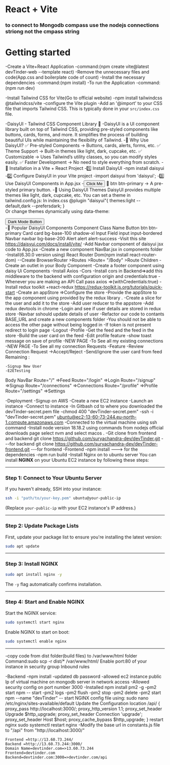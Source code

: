 # React + Vite
### to connect to Mongodb compass use the nodejs connections striong not the cmpass string
# Getting started
-Create a Vite+React Application
-command:(npm create vite@latest devTinder-web --template react)
-Remove the unnecessary files and code(App.css and boilerplate code of count)
-Install the necessary dependencies
-command:(npm install)
-To run the Application
-command:(npm run dev)

-Install Tailwind CSS for Vite(Go to official website)
    -npm install tailwindcss @tailwindcss/vite
    -configure the Vite plugin
    -Add an '@import' to your CSS file that imports Tailwind CSS. This is typically done in your `src/index.css` file.

-DaisyUI - Tailwind CSS Component Library 🌼
    -DaisyUI is a UI component library built on top of Tailwind CSS, providing pre-styled components like buttons, cards, forms, and more. It simplifies the process of building beautiful UIs while maintaining the flexibility of Tailwind.
    -🌟 Why Use DaisyUI?
        ✅ Pre-styled Components → Buttons, cards, alerts, forms, etc.
        ✅ Theme Support → Built-in themes like light, dark, cupcake, etc.
        ✅ Customizable → Uses Tailwind’s utility classes, so you can modify styles easily.
        ✅ Faster Development → No need to style everything from scratch.
    -📌 Installation in a Vite + React Project
        -1️⃣ Install DaisyUI
            -npm install daisyui
        -2️⃣ Configure DaisyUI in your Vite project
            -import daisyui from 'daisyui';
        -3️⃣ Use DaisyUI Components in App.jsx
            -<button className="btn btn-primary">Click Me</button>
            🔹 btn btn-primary → A pre-styled primary button.
        -🎨 Using DaisyUI Themes
            DaisyUI provides multiple themes like light, dark, cupcake, etc.
            You can set a theme in tailwind.config.js:
            In index.css
            @plugin "daisyui"{
                themes:light --default,dark --prefersdark;
            }    
            Or change themes dynamically using data-theme:
            <div data-theme="dark">
                <button className="btn btn-secondary">Dark Mode Button</button>
            </div>
        -🚀 Popular DaisyUI Components
            Component	Class Name
            Button	btn btn-primary
            Card	card bg-base-100 shadow-xl
            Input Field	input input-bordered
            Navbar	navbar bg-base-200
            Alert	alert alert-success
    -Visit this site https://daisyui.com/docs/install/vite/
    -Add Navbar component of daisyui jsx code to App.jsx
    -Create a new component NavBar.jsx in components folder
    -Install(6.30.0 version using) React Router Dom(npm install react-router-dom)
    --Create BrowserRouter >Routes >Route= "/Body" >Route Children
    -Create an outlet in your Body Component
    -Create a footer component using daisy Ui Components
    -Install Axios 
    -Cors -Install cors in Backend=>add this middleware to the backend with configuration  origin and credentials:true
    -Whenever you are making an API Call pass axios =>{withCredentials:true}
    -Install redux toolkit +react-redux https://redux-toolkit.js.org/tutorials/quick-start
    -Create an appStore =>Configure the store
    -Provide the appStore to the app component using <Provider store={appStore}></Provider> provided by the redux library   .
    -Create a slice for the user and add it to the store
    -Add user reducer to the appstore
    -Add redux devtools in chrome
    -Login and see if user details are stored in redux store
    -Navbar sshould update details of user
    -Refactor our code to contants BASE_URL and create a new components folder
    -You should not be able to access the other page without being logged in
    -If token is not present redirect to login page
    -Logout
    -Profile
    -Get the feed and the feed in the store
    -Build the user card on the feed
    -Edit profile feature
    -show toast message on save of profile
    -NEW PAGE -To See all my existing connections
    -NEW PAGE -To See all my connection Requests
    -Feature -Review Connection Request ->Accept/Reject 
    -Send/ignore the user card from feed
    Remaining :
    
    -Signup New User
    -E2ETesting


Body
    NavBar
    Route="/" =>Feed
    Route="/login" =>Login
    Route="/signup" =>Signup
    Route="/connections" =>Connections
    Route="/profile" =>Profile
    Route="/settings" =>Settings



-Deployment
    -Signup on AWS
    -Create a new EC2 instance
    -Launch an instance 
    -Connect to instance
    -In Gitbash cd to where you downloaded the devTinder-secret.pem file
    -chmod 400 "devTinder-secret.pem"
    -ssh -i "devTinder-secret.pem" ubuntu@ec2-13-60-73-244.eu-north-1.compute.amazonaws.com
    -Connected to the virtual machine using ssh command
    -Install node version 18.18.2 using commands from nodejs official downloads page select nvm and select macos .
    -Git clone from frontend and backend 
    git clone https://github.com/suryachandra-dev/devTinder.git ---for backend
    git clone https://github.com/suryachandra-dev/devTinder-frontend.git ---for frontend
    -Frontend
        -npm install ---> for the dependencies 
        -npm run build 
        -Install Nginx on to ubuntu server
        You can install **NGINX** on your Ubuntu EC2 instance by following these steps:  

---

### **Step 1: Connect to Your Ubuntu Server**  
If you haven't already, SSH into your instance:  
```sh
ssh -i "path/to/your-key.pem" ubuntu@your-public-ip
```
(Replace `your-public-ip` with your EC2 instance's IP address.)  

---

### **Step 2: Update Package Lists**  
First, update your package list to ensure you're installing the latest version:  
```sh
sudo apt update
```

---

### **Step 3: Install NGINX**  
```sh
sudo apt install nginx -y
```
The `-y` flag automatically confirms installation.  

---

### **Step 4: Start and Enable NGINX**  
Start the NGINX service:  
```sh
sudo systemctl start nginx
```
Enable NGINX to start on boot:  
```sh
sudo systemctl enable nginx
```

---

<!-- ### **Step 5: Allow Traffic in Firewall (If Enabled)**  
Check if **UFW (Uncomplicated Firewall)** is active:  
```sh
sudo ufw status
```
If active, allow HTTP and HTTPS traffic:  
```sh
sudo ufw allow 'Nginx Full'
sudo ufw reload
```

---

### **Step 6: Verify Installation**  
Check if NGINX is running:  
```sh
sudo systemctl status nginx
```
You should see something like **"active (running)"**.  

---

### **Step 7: Test NGINX**  
In your **browser**, visit:  
```
http://your-public-ip
```
You should see the **NGINX welcome page**.  

---

### **Optional: Restart or Stop NGINX**  
- **Restart** NGINX:  
  ```sh
  sudo systemctl restart nginx
  ```
- **Stop** NGINX:  
  ```sh
  sudo systemctl stop nginx
  ```

Let me know if you need help! 🚀


 -->

-copy code from dist folder(build files) to /var/www/html folder
 Command:sudo scp -r dist/* /var/www/html/
Enable port:80 of your instance in security group Inbound rules


-Backend
    -npm install
    -updated db password
    -allowed ec2 instance public Ip of virtual machine  on mongodb server in network access
    -Allowed security config on port number 3000
    -Installed npm install pm2 -g 
    -pm2 start npm -- start
    -pm2 logs
    -pm2 flush <npm>
    -pm2 stop <npm>
    -pm2 delete <npm>
    -pm2 start npm --name "devTinder" -- start
NGINX config file using:
    sudo nano /etc/nginx/sites-available/default
Update the Configuration
     location /api/ {
        proxy_pass http://localhost:3000/;
        proxy_http_version 1.1;
        proxy_set_header Upgrade $http_upgrade;
        proxy_set_header Connection 'upgrade';
        proxy_set_header Host $host;
        proxy_cache_bypass $http_upgrade;
    }
restart nginx
 sudo systemctl restart nginx
-Modify the base url in constants.js file to "/api" from 
"http://localhost:3000/"




    Frontend =http://13.60.73.244/
    Backend =http://13.60.73.244:3000/
    Domain Name=devtinder.com=>13.60.73.244
    Frontend=devtinder.com
    Backend=devtinder.com:3000=>devtinder.com/api

   


